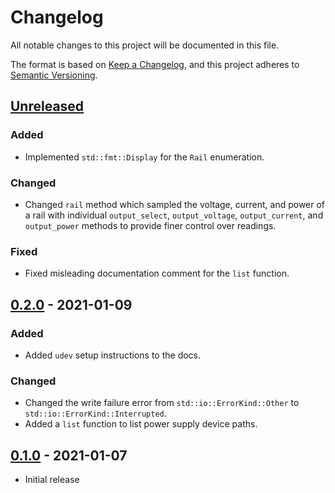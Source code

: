 # Changelog
All notable changes to this project will be documented in this file.

The format is based on [Keep a Changelog](https://keepachangelog.com/en/1.0.0/),
and this project adheres to [Semantic Versioning](https://semver.org/spec/v2.0.0.html).

## [Unreleased]
### Added
- Implemented `std::fmt::Display` for the `Rail` enumeration.

### Changed
- Changed `rail` method which sampled the voltage, current, and power of a rail
  with individual `output_select`, `output_voltage`, `output_current`, and
  `output_power` methods to provide finer control over readings.

### Fixed
- Fixed misleading documentation comment for the `list` function.

## [0.2.0] - 2021-01-09
### Added
- Added `udev` setup instructions to the docs.

### Changed
- Changed the write failure error from `std::io::ErrorKind::Other` to
  `std::io::ErrorKind::Interrupted`.
- Added a `list` function to list power supply device paths.

## [0.1.0] - 2021-01-07
- Initial release

[Unreleased]: https://github.com/newAM/corsairmi-rs/compare/v0.2.0...HEAD
[0.2.0]: https://github.com/newAM/corsairmi-rs/compare/v0.1.0...v0.2.0
[0.1.0]: https://github.com/newAM/corsairmi-rs/releases/tag/v0.1.0
